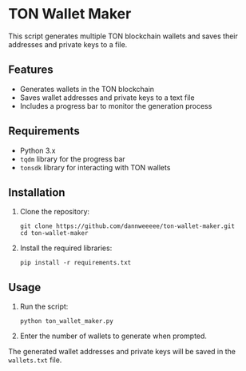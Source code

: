# TON Wallet Maker

This script generates multiple TON blockchain wallets and saves their addresses and private keys to a file.

## Features

- Generates wallets in the TON blockchain
- Saves wallet addresses and private keys to a text file
- Includes a progress bar to monitor the generation process

## Requirements

- Python 3.x
- `tqdm` library for the progress bar
- `tonsdk` library for interacting with TON wallets

## Installation

1. Clone the repository:

   ```
   git clone https://github.com/dannweeeee/ton-wallet-maker.git
   cd ton-wallet-maker
   ```

2. Install the required libraries:
   ```
   pip install -r requirements.txt
   ```

## Usage

1. Run the script:

   ```
   python ton_wallet_maker.py
   ```

2. Enter the number of wallets to generate when prompted.

The generated wallet addresses and private keys will be saved in the `wallets.txt` file.
